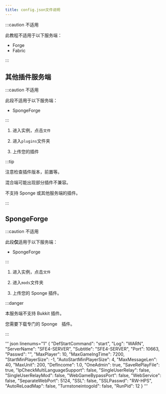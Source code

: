 ```yaml
---
title: config.json文件说明
---
```


:::caution 不适用

此教程不适用于以下服务端：

- Forge
- Fabric

:::

## 其他插件服务端

:::caution 不适用

此段不适用于以下服务端：

- SpongeForge

:::

1. 进入实例，点击`文件`

2. 进入`plugins`文件夹

3. 上传您的插件

:::tip

注意检查插件版本，前置等。  

混合端可能出现部分插件不兼容。  

不支持 Sponge 或其他服务端的插件。

:::

## SpongeForge

:::caution 不适用

此段**仅**适用于以下服务端：

- SpongeForge

:::

1. 进入实例，点击`文件`

2. 进入`mods`文件夹

3. 上传您的 Sponge 插件。

:::danger

本服务端不支持 Bukkit 插件。  

您需要下载专门的 Sponge　插件。

:::


‘‘‘ json linenums="1"
{
  "DefStartCommand": "start",
  "Log": "WARN",
  "ServerName": "SFE4-SERVER",
  "Subtitle": "SFE4-SERVER",
  "Port": 10663,
  "Passwd": "",
  "MaxPlayer": 10,
  "MaxGameIngTime": 7200,
  "StartMinPlayerSize": -1,
  "AutoStartMinPlayerSize": 4,
  "MaxMessageLen": 40,
  "MaxUnit": 200,
  "DefIncome": 1.0,
  "OneAdmin": true,
  "SaveRePlayFile": true,
  "IpCheckMultiLanguageSupport": false,
  "SingleUserRelay": false,
  "SingleUserRelayMod": false,
  "WebGameBypassPort": false,
  "WebService": false,
  "SeparateWebPort": 5124,
  "SSL": false,
  "SSLPasswd": "RW-HPS",
  "AutoReLoadMap": false,
  "Turnstoneintogold": false,
  "RunPid": 12
}
‘‘‘
